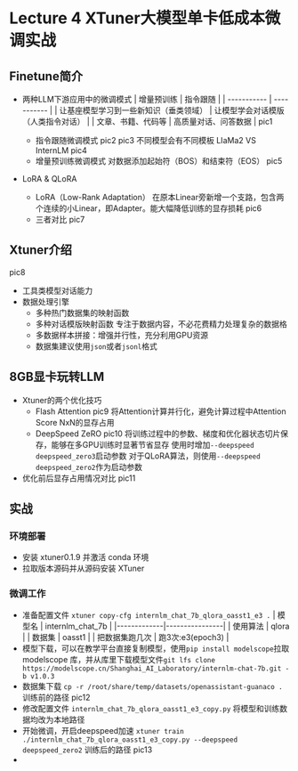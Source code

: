 # Lecture 4 XTuner大模型单卡低成本微调实战
## Finetune简介
- 两种LLM下游应用中的微调模式
| 增量预训练 | 指令跟随 |
| ----------- | ----------- |
| 让基座模型学习到一些新知识（垂类领域） | 让模型学会对话模版（人类指令对话） |
| 文章、书籍、代码等 | 高质量对话、问答数据 |
pic1
  - 指令跟随微调模式
  pic2
  pic3
  不同模型会有不同模板 LIaMa2 VS InternLM
  pic4
  - 增量预训练微调模式
  对数据添加起始符（BOS）和结束符（EOS）
  pic5

- LoRA & QLoRA
  - LoRA（Low-Rank Adaptation）
  在原本Linear旁新增一个支路，包含两个连续的小Linear，即Adapter。能大幅降低训练的显存损耗
  pic6
  - 三者对比
  pic7

## Xtuner介绍
pic8
- 工具类模型对话能力
- 数据处理引擎
  - 多种热门数据集的映射函数
  - 多种对话模版映射函数
专注于数据内容，不必花费精力处理复杂的数据格
  - 多数据样本拼接：增强并行性，充分利用GPU资源
  - 数据集建议使用`json`或者`jsonl`格式 

## 8GB显卡玩转LLM
- Xtuner的两个优化技巧
  - Flash Attention
  pic9
  将Attention计算并行化，避免计算过程中Attention Score NxN的显存占用
  - DeepSpeed ZeRO
  pic10
  将训练过程中的参数、梯度和优化器状态切片保存，能够在多GPU训练时显著节省显存
  使用时增加`--deepspeed deepspeed_zero3`启动参数
  对于QLoRA算法，则使用`--deepspeed deepspeed_zero2`作为启动参数
- 优化前后显存占用情况对比
  pic11
## 实战
### 环境部署
- 安装 xtuner0.1.9 并激活 conda 环境
- 拉取版本源码并从源码安装 XTuner
### 微调工作
- 准备配置文件 `xtuner copy-cfg internlm_chat_7b_qlora_oasst1_e3 .`
  | 模型名 | internlm_chat_7b |
  |-------------|----------------|
  | 使用算法 | qlora |
  | 数据集 | oasst1 |
  | 把数据集跑几次 | 跑3次:e3(epoch3) |
- 模型下载，可以在教学平台直接复制模型，使用`pip install modelscope`拉取 modelscope 库，并从库里下载模型文件`git lfs clone https://modelscope.cn/Shanghai_AI_Laboratory/internlm-chat-7b.git -b v1.0.3`
- 数据集下载 `cp -r /root/share/temp/datasets/openassistant-guanaco .`
  训练前的路径
  pic12
- 修改配置文件 `internlm_chat_7b_qlora_oasst1_e3_copy.py` 将模型和训练数据均改为本地路径
- 开始微调，开启deepspeed加速 `xtuner train ./internlm_chat_7b_qlora_oasst1_e3_copy.py --deepspeed deepspeed_zero2` 
  训练后的路径
  pic13
- 